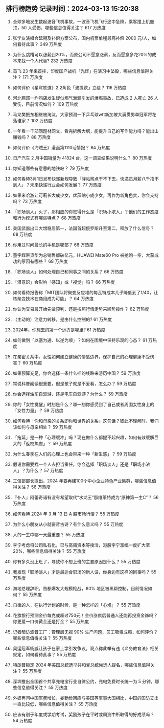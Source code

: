 
## 排行榜趋势 记录时间：2024-03-13 15:20:38
  
  1. 全球多地发生数起波音飞机事故，一波音飞机飞行途中急降，乘客撞上机舱顶，50 人受伤，哪些信息值得关注？ 617 万热度
    
  2. 张学友演唱会延期及补偿方案公布，国内机票单程最高补偿 2000 元/人，如何看待此事？ 349 万热度
    
  3. 为什么跳槽可以涨薪到20%，而原公司不愿意涨薪，反而愿意多花20%的成本来找一个人代替? 232 万热度
    
  4. 首飞 23 年来首摔，印度国产战机「光辉」在演习中坠毁，哪些信息值得关注？ 171 万热度
    
  5. 如何评价《星穹铁道》2.2角色「波提欧」立绘？ 116 万热度
    
  6. 河北燕郊一炸鸡店发生疑似燃气泄漏引发的爆燃事故，已造成 2 人死亡 26 人受伤，目前情况如何？ 109 万热度
    
  7. 马龙樊振东相继被淘汰，大家预测一下乒乓球wtt新加坡大满贯男单冠军将花落谁家？ 102 万热度
    
  8. 一年看一千部同题材网文，看完拆解大纲，能提升自己的写作能力吗？能出山赚钱吗？ 88 万热度
    
  9. 如何评价《海贼王》漫画第1110话情报？ 84 万热度
    
  10. 日产汽车 2 月中国销量为 41824 台，这一调查结果说明什么？ 80 万热度
    
  11. 你知道哪些有意思的地铁站？ 79 万热度
    
  12. 如何看待3月1日发布快递新规导致「驿站网点干不下去，快递员月薪八千招不到人」？未来快递行业会如何发展？ 77 万热度
    
  13. 如果米哈游让可莉长大成少女，优菈缩小成少女，再作为新角色卖，你会支持吗？ 73 万热度
    
  14. 「职场淡人」火了，那相应的你觉得什么是「职场小浓人」？他们的工作态度和行为模式有哪些特点？ 68 万热度
    
  15. 美国武器出口大增稳居第一，法国首超俄罗斯升至第二，释放了什么信号？ 68 万热度
    
  16. 你用过时间最长的手机是哪部？ 68 万热度
    
  17. 董宇辉带货华为总销售额破亿元，HUAWEI Mate60 Pro 被抢购一空，大获成功的原因有哪些？ 68 万热度
    
  18. 「职场淡人」如何处理自己和同事之间的关系？ 66 万热度
    
  19. 「潜意识」会影响「感知」或「视觉」吗？ 66 万热度
    
  20. 如何看待报告称「MIT团队将聚变反应堆的每瓦特成本几乎降低到了1/40，让核聚变技术在商用成为可能」？ 64 万热度
    
  21. 你认为交易最开始先做预判，还是按照行情走势来顺势操作？ 62 万热度
    
  22. （主动的）注意力转移，是由什么控制的? 61 万热度
    
  23. 2024年，你想去的第一个远方是哪里? 61 万热度
    
  24. 如何做到「以塞为通、以逆为顺」？如何在困境中保持乐观的心态？ 61 万热度
    
  25. 在亲密关系中，女性如何建立健康的情感边界，保护自己的心理健康不受伤害？ 60 万热度
    
  26. 如果预算充足，你会选择一条什么样的线路来游历中国？ 59 万热度
    
  27. 常说科普阅读很重要，但是孩子就是不爱看，怎么办？ 59 万热度
    
  28. 你会选择油车自驾游，还是电车自驾游？为什么？ 59 万热度
    
  29. 你的「女性觉醒」时刻是什么？哪一刻你感受到了自己或者周围女性身上的「女性力量」？ 59 万热度
    
  30. 如何看待「你和母亲的关系即你和世界的关系」这句话？彼此不理解时，我们该如何与母亲相处？ 59 万热度
    
  31. 「拖延」是一种「心理缓冲」吗？现在做什么都提不起兴趣，如何有效缓解巨大的「返校焦虑」？ 59 万热度
    
  32. 为什么春季在人们的心理上也会带来一种「新生感」？ 59 万热度
    
  33. 假设你需要找一个人去担当重任，你会选择「职场淡人」还是「职场小浓人」？为什么？ 57 万热度
    
  34. 工信部部长提出，2024 年要再建100个中小企业特色产业集群，哪些信息值得关注？ 56 万热度
    
  35. 『仆人』阿蕾奇诺有没有希望取代“水龙王”那维莱特成为“原神第一主C”？ 56 万热度
    
  36. 如何看待 2024 年 3 月 13 日 A 股市场行情？ 55 万热度
    
  37. 为什么小朋友从小就要背古诗？有什么意义吗？ 55 万热度
    
  38. 人的一生中哪一天最重要？ 55 万热度
    
  39. 李宁考虑将公司私有化，已与高瓴资本等接洽，港股李宁涨幅一度扩大至 20%，哪些信息值得关注？ 55 万热度
    
  40. 你有多久没上班了，导致你不想上班的主要原因是什么？ 55 万热度
    
  41. 我发现「职场淡人」才是最适合职场的新人设，你身边有这样的同事吗？ 55 万热度
    
  42. 海地总理辞职，首都爆发大规模枪战，80% 地区被黑帮控制，目前情况如何？ 55 万热度
    
  43. 自律的人，在执行计划的时候，是一种怎样的「心境」？ 55 万热度
    
  44. 花旗银行预测金价每克或超过750元！金价涨疯后普通人还能再投资金饰吗？你更爱一口价黄金还是打金？ 55 万热度
    
  45. 记者暗访波音工厂：管理层无视 90% 生产问题，员工吸毒成瘾，如何评价？哪些信息值得关注？ 55 万热度
    
  46. 奥运冠军杨威让孩子在家上学引发争议，观点称此举有违《义务教育法》相关规定，如何看待此事？ 55 万热度
    
  47. 特朗普锁定 2024 年美国总统选举共和党总统候选人提名，哪些信息值得关注？ 55 万热度
    
  48. 深圳推出全国首个共享充电宝行业自律公约，充电免费时长统一为 5 分钟，哪些信息值得关注？ 55 万热度
    
  49. 外媒再问中国军费增长，娄勤俭回应与美国等军事大国相比，中国的国防支出一直比较低，哪些信息值得关注？ 55 万热度
    
  50. 应该有别于年度或学期考试，奖励孩子在平时或周测中所取得的好成绩吗？ 54 万热度
    